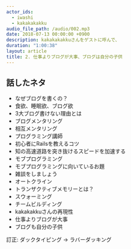 ```yaml
---
actor_ids:
  - iwashi 
  - kakakakakku
audio_file_path: /audio/002.mp3
date: 2018-07-13 00:00:00 +0900
description: kakakakakkuさんをゲストに呼んで、
duration: "1:00:38"
layout: article
title: 2. 仕事よりブログが大事、ブログは自分の子供
---
```


## 話したネタ

- なぜブログを書くの？
- 食欲、睡眠欲、ブログ欲
- 3大ブログ書けない理由とは
- ブログメンタリング
- 相互メンタリング
- プログラミング講師
- 初心者にRailsを教えるコツ
- 知の高速道路を突き抜けるスピードを加速する
- モブプログラミング
- モブプログラミングに向いているお題
- 雑談をしましょう
- オートクライン
- トランザクティブメモリーとは？
- スウォーミング
- チームビルディング
- kakakakkuさんの再現性
- 仕事よりブログが大事
- ブログも自分の子供

訂正: ダックタイピング -> ラバーダッキング